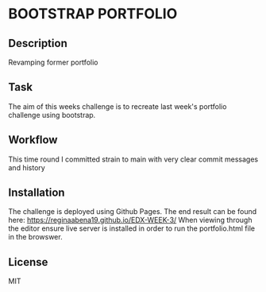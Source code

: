 # BOOTSTRAP PORTFOLIO

## Description

Revamping former portfolio 


## Task
The aim of this weeks challenge is to recreate last week's portfolio challenge using bootstrap. 

## Workflow 
This time round I committed strain to main with very clear commit messages and history  

## Installation
The challenge is deployed using Github Pages. The end result can be found here: https://reginaabena19.github.io/EDX-WEEK-3/
When viewing through the editor ensure live server is installed in order to run the portfolio.html file in the browswer. 

## License 
MIT


